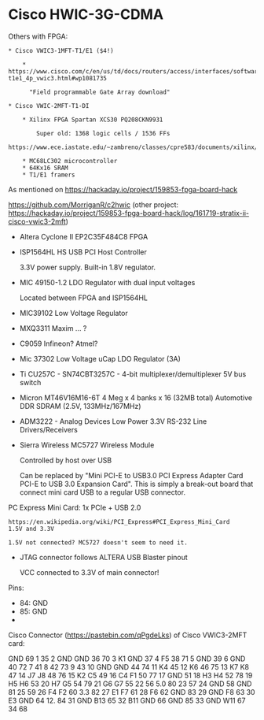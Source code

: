 
# Cisco HWIC-3G-CDMA

Others with FPGA: 

    * Cisco VWIC3-1MFT-T1/E1 ($4!)

        * https://www.cisco.com/c/en/us/td/docs/routers/access/interfaces/software/feature/guide/vd-t1e1_4p_vwic3.html#wp1081735

          "Field programmable Gate Array download"

    * Cisco VWIC-2MFT-T1-DI 

        * Xilinx FPGA Spartan XCS30 PQ208CKN9931

            Super old: 1368 logic cells / 1536 FFs
            https://www.ece.iastate.edu/~zambreno/classes/cpre583/documents/xilinx/ds060.pdf

        * MC68LC302 microcontroller
        * 64Kx16 SRAM
        * T1/E1 framers
    

As mentioned on https://hackaday.io/project/159853-fpga-board-hack

https://github.com/MorriganR/c2hwic
(other project: https://hackaday.io/project/159853-fpga-board-hack/log/161719-stratix-ii-cisco-vwic3-2mft)



* Altera Cyclone II EP2C35F484C8 FPGA

* ISP1564HL HS USB PCI Host Controller

    3.3V power supply.
    Built-in 1.8V regulator.

* MIC 49150-1.2 LDO Regulator with dual input voltages

    Located between FPGA and ISP1564HL

* MIC39102 Low Voltage Regulator

* MXQ3311 Maxim ... ?

* C9059 Infineon? Atmel?

* Mic 37302 Low Voltage uCap LDO Regulator (3A)

* Ti CU257C - SN74CBT3257C - 4-bit multiplexer/demultiplexer 5V bus switch

* Micron MT46V16M16-6T 4 Meg x 4 banks x 16 (32MB total) Automotive DDR SDRAM (2.5V, 133MHz/167MHz)

* ADM3222 - Analog Devices Low Power 3.3V RS-232 Line Drivers/Receivers

* Sierra Wireless MC5727 Wireless Module

    Controlled by host over USB

    Can be replaced by "Mini PCI-E to USB3.0 PCI Express Adapter Card PCI-E to USB 3.0 Expansion Card".
    This is simply a break-out board that connect mini card USB to a regular USB connector.


PC Express Mini Card: 1x PCIe + USB 2.0 

    https://en.wikipedia.org/wiki/PCI_Express#PCI_Express_Mini_Card
    1.5V and 3.3V

    1.5V not connected? MC5727 doesn't seem to need it.

* JTAG connector follows ALTERA USB Blaster pinout

    VCC connected to 3.3V of main connector!

Pins:

* 84: GND
* 85: GND
*     

Cisco Connector (https://pastebin.com/qPgdeLks) of Cisco VWIC3-2MFT card:

GND	69	1			35
		2	GND	GND	36
	70	3	K1	GND	37
		4		F5	38
	71	5		GND	39
		6	GND		40
	72	7			41
		8			42
	73	9			43
		10	GND	GND	44
	74	11		K4	45
		12		K6	46
	75	13	K7	K8	47
		14	J7	J8	48
	76	15	K2	C5	49
		16	C4	F1	50
	77	17		GND	51
		18	H3	H4	52
	78	19	H5	H6	53
		20	H7	G5	54
	79	21	G6	G7	55
		22			56
5.0	80	23			57
		24	GND		58
GND	81	25			59
		26	F4	F2	60
3.3	82	27	E1	F7	61
		28	F6		62
GND	83	29	GND	F8	63
		30	E3	GND	64
12.	84	31	GND	B13	65
		32	B11	GND	66
GND	85	33	GND	W11	67
		34			68
